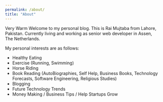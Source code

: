 ```yaml
---
permalink: /about/
title: "About"
---
```


Very Warm Welcome to my personal blog. This is Rai Mujtaba from Lahore, Pakistan. 
Currently living and working as senior web developer in Assen, The Netherlands. 

My personal interests are as follows: 
- Healthy Eating
- Exercise (Running, Swimming)
- Horse Riding
- Book Reading (AutoBiographies, Self Help, Business Books, Technology Forecasts, Software Engineering, Religious Studies)
- Blogging 
- Future Technology Trends
- Money Making / Business Tips / Help Startups Grow